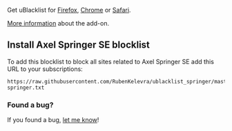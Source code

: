 
Get uBlacklist for [Firefox](https://addons.mozilla.org/en-US/firefox/addon/ublacklist/), [Chrome](https://chromewebstore.google.com/detail/ublacklist/pncfbmialoiaghdehhbnbhkkgmjanfhe) or [Safari](https://apps.apple.com/us/app/ublacklist-for-safari/id1547912640). 

[More information](https://iorate.github.io/ublacklist/docs) about the add-on.

## Install Axel Springer SE blocklist

To add this blocklist to block all sites related to Axel Springer SE add this URL to your subscriptions:

```
https://raw.githubusercontent.com/RubenKelevra/ublacklist_springer/master/ublacklist-springer.txt
```

### Found a bug?

If you found a bug, [let me know](https://github.com/RubenKelevra/ublacklist_springer/issues/new)!
